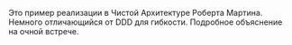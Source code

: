 Это пример реализации в Чистой Архитектуре Роберта Мартина. Немного отличающийся от DDD для гибкости. Подробное объяснение на очной встрече.
